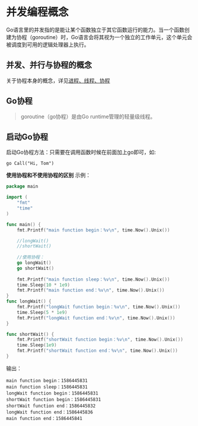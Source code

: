 # 并发编程概念

Go语言里的并发指的是能让某个函数独立于其它函数运行的能力。当一个函数创建为协程（goroutine）时，Go语言会将其视为一个独立的工作单元，这个单元会被调度到可用的逻辑处理器上执行。

## 并发、并行与协程的概念

关于协程本身的概念，详见[进程、线程、协程](/other/concurrent/#_5)


## Go协程

> goroutine（go协程）是由Go runtime管理的轻量级线程。


## 启动Go协程

启动Go协程方法：只需要在调用函数时候在前面加上go即可，如:
```text
go Call("Hi, Tom")
```

**使用协程和不使用协程的区别**
示例：
```go
package main

import (
	"fmt"
	"time"
)

func main() {
	fmt.Printf("main function begin：%v\n", time.Now().Unix())

	//longWait()
	//shortWait()
	
	//使用协程：
	go longWait()
	go shortWait()
	
	fmt.Printf("main function sleep：%v\n", time.Now().Unix())
	time.Sleep(10 * 1e9)
	fmt.Printf("main function end：%v\n", time.Now().Unix())
}
func longWait() {
	fmt.Printf("longWait function begin：%v\n", time.Now().Unix())
	time.Sleep(5 * 1e9)
	fmt.Printf("longWait function end：%v\n", time.Now().Unix())
}

func shortWait() {
	fmt.Printf("shortWait function begin：%v\n", time.Now().Unix())
	time.Sleep(1e9)
	fmt.Printf("shortWait function end：%v\n", time.Now().Unix())
}
```
输出：
```text
main function begin：1586445831
main function sleep：1586445831
longWait function begin：1586445831
shortWait function begin：1586445831
shortWait function end：1586445832
longWait function end：1586445836
main function end：1586445841
```